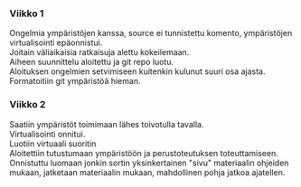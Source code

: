 ### Viikko 1

Ongelmia ympäristöjen kanssa, source ei tunnistettu komento, ympäristöjen virtualisointi epäonnistui. <br />
Joitain väliaikaisia ratkaisuja alettu kokeilemaan. <br />
Aiheen suunnittelu aloitettu ja git repo luotu. <br />
Aloituksen ongelmien setvimiseen kuitenkin kulunut suuri osa ajasta. <br />
Formatoitiin git ympäristöä hieman.


### Viikko 2

Saatiin ympäristöt toimimaan lähes toivotulla tavalla.<br />
Virtualisointi onnitui.<br />
Luotiin virtuaali suoritin <br />
Aloitettiin tutustumaan ympäristöön ja perustoteutuksen toteuttamiseen.<br />
Onnistuttu luomaan jonkin sortin yksinkertainen "sivu" materiaalin ohjeiden mukaan, jatketaan materiaalin mukaan, mahdollinen pohja jatkoa ajatellen. <br />



